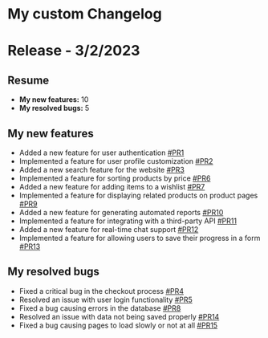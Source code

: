 # My custom Changelog

<!--- LastTime: 1677784677376 --->

# Release - 3/2/2023

## Resume

- **My new features:** 10
- **My resolved bugs:** 5


## My new features


- Added a new feature for user authentication [#PR1](https://bitbucket.org/repo-proyect/proyect/pull-requests/1)
- Implemented a feature for user profile customization [#PR2](https://bitbucket.org/repo-proyect/proyect/pull-requests/2)
- Added a new search feature for the website [#PR3](https://bitbucket.org/repo-proyect/proyect/pull-requests/3)
- Implemented a feature for sorting products by price [#PR6](https://bitbucket.org/repo-proyect/proyect/pull-requests/6)
- Added a new feature for adding items to a wishlist [#PR7](https://bitbucket.org/repo-proyect/proyect/pull-requests/7)
- Implemented a feature for displaying related products on product pages [#PR9](https://bitbucket.org/repo-proyect/proyect/pull-requests/9)
- Added a new feature for generating automated reports [#PR10](https://bitbucket.org/repo-proyect/proyect/pull-requests/10)
- Implemented a feature for integrating with a third-party API [#PR11](https://bitbucket.org/repo-proyect/proyect/pull-requests/11)
- Added a new feature for real-time chat support [#PR12](https://bitbucket.org/repo-proyect/proyect/pull-requests/12)
- Implemented a feature for allowing users to save their progress in a form [#PR13](https://bitbucket.org/repo-proyect/proyect/pull-requests/13)

## My resolved bugs


- Fixed a critical bug in the checkout process [#PR4](https://bitbucket.org/repo-proyect/proyect/pull-requests/4)
- Resolved an issue with user login functionality [#PR5](https://bitbucket.org/repo-proyect/proyect/pull-requests/5)
- Fixed a bug causing errors in the database [#PR8](https://bitbucket.org/repo-proyect/proyect/pull-requests/8)
- Resolved an issue with data not being saved properly [#PR14](https://bitbucket.org/repo-proyect/proyect/pull-requests/14)
- Fixed a bug causing pages to load slowly or not at all [#PR15](https://bitbucket.org/repo-proyect/proyect/pull-requests/15)


<!--- LastTime: 1675277177000 --->

